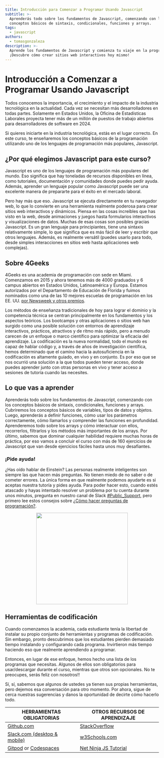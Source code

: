 ```yaml
---
title: Introducción para Comenzar a Programar Usando Javascript
subtitle: >-
  Aprenderás todo sobre los fundamentos de Javascript, comenzando con los
  conceptos básicos de sintaxis, condicionales, funciones y arrays.
tags:
  - javascript
authors:
  - tomasgonzaleza
description: >-
  Aprende los fundamentos de Javascript y comienza tu viaje en la programación.
  ¡Descubre cómo crear sitios web interactivos hoy mismo!
---
```

<!--hide-->
# Introducción a Comenzar a Programar Usando Javascript
<!--endhide-->

Todos conocemos la importancia, el crecimiento y el impacto de la industria tecnológica en la actualidad. Cada vez se necesitan más desarrolladores en todas partes. Solamente en Estados Unidos, la Oficina de Estadísticas Laborales proyecta tener más de un millón de puestos de trabajo abiertos para desarrolladores de software en 2024.

Si quieres iniciarte en la industria tecnológica, estás en el lugar correcto. En este curso, te enseñaremos los conceptos básicos de la programación utilizando uno de los lenguajes de programación más populares, Javascript.

## ¿Por qué elegimos Javascript para este curso?

Javascript es uno de los lenguajes de programación más populares del mundo. Eso significa que hay toneladas de recursos disponibles en línea, como tutoriales, documentación y comunidades donde puedes pedir ayuda. Además, aprender un lenguaje popular como Javascript puede ser una excelente manera de prepararte para el éxito en el mercado laboral.

Pero hay más que eso. Javascript se ejecuta directamente en tu navegador web, lo que lo convierte en una herramienta realmente poderosa para crear sitios web interactivos y dinámicos. Piensa en las cosas increíbles que has visto en la web, desde animaciones y juegos hasta formularios interactivos y visualizaciones de datos. Muchas de esas cosas son posibles gracias Javascript. Es un gran lenguaje para principiantes, tiene una sintaxis relativamente simple, lo que significa que es más fácil de leer y escribir que otros lenguajes. Además, es realmente versátil (puedes usarlo para todo, desde simples interacciones en sitios web hasta aplicaciones web complejas).

## Sobre 4Geeks

4Geeks es una academia de programación con sede en Miami. Comenzamos en 2015 y ahora tenemos más de 4000 graduados y 6 campus abiertos en Estados Unidos, Latinoamérica y Europa. Estamos autorizados por el Departamento de Educación de Florida y fuimos nominados como una de las 10 mejores escuelas de programación en los EE. UU. [por Newsweek y otros premios](https://4geeksacademy.com/us/awards).

Los métodos de enseñanza tradicionales de hoy para lograr el dominio y la competencia técnica se centran principalmente en los fundamentos y los aspectos teóricos. Los bootcamps y otras aplicaciones o sitios web han surgido como una posible solución con entornos de aprendizaje interactivos, prácticos, atractivos y de ritmo más rápido, pero a menudo carecen de un enfoque o marco científico para optimizar la eficacia del aprendizaje. La codificación es la nueva normalidad, todo el mundo es capaz de hablar código y, a través de años de investigación científica, hemos determinado que el camino hacia la autosuficiencia en la codificación es altamente guiado, en vivo y en conjunto. Es por eso que se nos ocurrió una solución a la que todos pueden tener acceso, donde puedes aprender junto con otras personas en vivo y tener acceso a sesiones de tutoría cuando las necesites.

## Lo que vas a aprender

Aprenderás todo sobre los fundamentos de Javascript, comenzando con los conceptos básicos de sintaxis, condicionales, funciones y arrays. Cubriremos los conceptos básicos de variables, tipos de datos y objetos. Luego, aprenderás a definir funciones, cómo usar los parámetros correctamente, cómo llamarlos y comprender las funciones en profundidad. Aprenderemos todo sobre los arrays y cómo interactuar con ellos, recorrerlos, filtrarlos y los métodos más importantes de los arrays. Por último, sabemos que dominar cualquier habilidad requiere muchas horas de práctica, por eso vamos a concluir el curso con más de 160 ejercicios de Javascript que van desde ejercicios fáciles hasta unos muy desafiantes.

### ¡Pide ayuda!

¿Has oído hablar de Einstein? Las personas realmente inteligentes son siempre las que hacen más preguntas. No tienen miedo de no saber o de cometer errores. La única forma en que realmente podemos ayudarte es si aceptas nuestra tutoría y pides ayuda. Para poder hacer esto, cuando estés atascado y hayas intentado resolver un problema por tu cuenta durante unos minutos, pregunta en nuestro canal de Slack [#Public_Support](https://4geeksacademy.slack.com/archives/CAZ9W99U4), pero primero lee estos consejos sobre [¿Cómo hacer preguntas de programación?](https://4geeks.com/es/how-to/como-hacer-preguntas-de-programacion).

<p style="text-align:center">
    <img class="my-class" src="https://github.com/breatheco-de/content/blob/master/src/assets/images/5f5f59bc-9efa-4ee9-bce6-6af9eedb4738.jpeg?raw=true" width="300">
</p>

## Herramientas de codificación

Cuando comenzamos la academia, cada estudiante tenía la libertad de instalar su propio conjunto de herramientas y programas de codificación. Sin embargo, pronto descubrimos que los estudiantes pierden demasiado tiempo instalando y configurando cada programa. Invirtieron más tiempo haciendo eso que realmente aprendiendo a programar.

Entonces, en lugar de ese enfoque, hemos hecho una lista de los programas que necesitas. Algunos de ellos son obligatorios para usar/descargar durante el curso, mientras que otros son opcionales. No te preocupes, serás feliz con nosotros!!

Sí, sí, sabemos que algunos de ustedes ya tienen sus propias herramientas, pero dejemos esa conversación para otro momento. Por ahora, sigue de cerca nuestras sugerencias y danos la oportunidad de decirte cómo hacerlo todo.

| HERRAMIENTAS OBLIGATORIAS                                         | OTROS RECURSOS DE APRENDIZAJE  |
| --------------------------------------------------------  | ------------------------  |
| [Github.com](https://github.com)                          | [StackOverflow](https://stackoverflow.com) |
| [Slack.com (desktop & mobile)](4geeksacademy.slack.com)   | [w3Schools.com](https://w3schools.com) |
| [Gitpod](https://gitpod.io/) or [Codespaces](https://github.com/features/codespaces) | [Net Ninja JS Tutorial](https://www.youtube.com/watch?v=qoSksQ4s_hg) |
